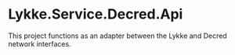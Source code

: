 # Lykke.Service.Decred.Api

This project functions as an adapter between the Lykke and Decred network interfaces.
